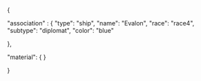 {

"association" : {
"type": "ship",
"name": "Evalon",
"race": "race4",
"subtype": "diplomat",
"color": "blue"

},

"material": {
}
 
}
